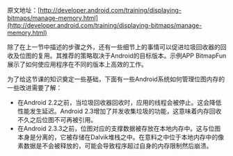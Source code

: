 原文地址：[http://developer.android.com/training/displaying-bitmaps/manage-memory.html](http://developer.android.com/training/displaying-bitmaps/manage-memory.html)

除了在上一节中描述的步骤之外，还有一些细节上的事情可以促进垃圾回收器的回收及位图的复用。其推荐的策略取决于Android的目标版本。示例APP BitmapFun展示了如何使应用程序在不同的版本上高效的工作。

为了给这节课的知识奠定一些基础，下面有一些Android系统如何管理位图内存的一些改进需要了解：

- 在Android 2.2之前，当垃圾回收器回收时，应用的线程会被停止。这会降低性能发生延迟。Android 2.3增加了并发收集垃圾的功能，这意味着内存回收不久之后位图不可再被引用。
- 在Android 2.3.3之前，位图对应的支撑数据被存放在本地内存中。这与位图本身是分离的，它被存储在Dalvik堆栈之中。在意料之中位于本地内存中的像素数据是不会被释放的，可能会导致程序超过自身的内存限制然后崩溃。